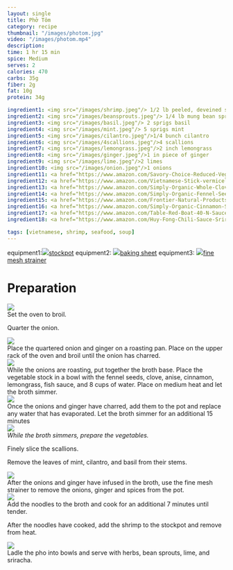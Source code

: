 ```yaml
---
layout: single
title: Phở Tôm
category: recipe
thumbnail: "/images/photom.jpg"
video: "/images/photom.mp4"
description: 
time: 1 hr 15 min
spice: Medium
serves: 2
calories: 470
carbs: 35g
fiber: 2g
fat: 10g
protein: 34g

ingredient1: <img src="/images/shrimp.jpeg"/> 1/2 lb peeled, deveined shrimp
ingredient2: <img src="/images/beansprouts.jpeg"/> 1/4 lb mung bean sprouts
ingredient3: <img src="/images/basil.jpeg"/> 2 sprigs basil
ingredient4: <img src="/images/mint.jpeg"/> 5 sprigs mint
ingredient5: <img src="/images/cilantro.jpeg"/>1/4 bunch cilantro
ingredient6: <img src="/images/4scallions.jpeg"/>4 scallions
ingredient7: <img src="/images/lemongrass.jpeg"/>2 inch lemongrass
ingredient8: <img src="/images/ginger.jpeg"/>1 in piece of ginger
ingredient9: <img src="/images/lime.jpeg"/>2 limes
ingredient10: <img src="/images/onion.jpeg"/>1 onions
ingredient11: <a href="https://www.amazon.com/Savory-Choice-Reduced-Vegetable-Concentrate/dp/B00DUO9WA2/ref=as_li_ss_tl?_encoding=UTF8&psc=1&refRID=YKR0ZV2HKH0GGW501B8Z&linkCode=ll1&tag=cilalime09-20&linkId=3d186b1c22987258cfacb4fa021abaf8"><img src="/images/vegetablestock.jpeg"/>1 pint vegetable stock </a>
ingredient12: <a href="https://www.amazon.com/Vietnamese-Stick-vermicelli-Three-Ladies/dp/B00ADHM9WW/ref=as_li_ss_tl?s=grocery&ie=UTF8&qid=1483981020&sr=1-1&keywords=rice+stick+noodles&linkCode=ll1&tag=cilalime09-20&linkId=c81e9c311d4830e9ab2fa64dd74be4a0"><img src="/images/ricesticknoodles.jpeg"/>4 oz rice stick noodles </a>
ingredient13: <a href="https://www.amazon.com/Simply-Organic-Whole-Cloves-Ounce/dp/B00AJRKKI6/ref=as_li_ss_tl?s=grocery&ie=UTF8&qid=1483981042&sr=1-10&keywords=cloves&th=1&linkCode=ll1&tag=cilalime09-20&linkId=99bd4100bf61fe423996e3dc75016e69"><img src="/images/5clove.jpeg"/>5 cloves</a>
ingredient14: <a href="https://www.amazon.com/Simply-Organic-Fennel-Seed-Ounce/dp/B00AJRKHZC/ref=as_li_ss_tl?s=grocery&ie=UTF8&qid=1483981082&sr=1-4&keywords=fennel+seeds&th=1&linkCode=ll1&tag=cilalime09-20&linkId=9598f44f084f7fab0e99e9c6849d5058"><img src="/images/fennelseed.jpeg"/>1 tsp fennel seeds</a>
ingredient15: <a href="https://www.amazon.com/Frontier-Natural-Products-Select-0-64-Ounce/dp/B000WR8LWA/ref=as_li_ss_tl?s=grocery&ie=UTF8&qid=1483981195&sr=1-5&keywords=star+anise&th=1&linkCode=ll1&tag=cilalime09-20&linkId=6dcfb0ae5ba28dc1384b8fb6957a8012"><img src="/images/anise.jpeg"/>1 star anise</a>
ingredient16: <a href="https://www.amazon.com/Simply-Organic-Cinnamon-Sticks-Ounce/dp/B0083CPKYI/ref=as_li_ss_tl?s=grocery&ie=UTF8&qid=1483981124&sr=1-12&keywords=cinnamon+sticks&th=1&linkCode=ll1&tag=cilalime09-20&linkId=0facce2ef73a310afd950616abcde038"><img src="/images/cinnamonstick.jpeg"/>1 cinnamon stick</a>
ingredient17: <a href="https://www.amazon.com/Table-Red-Boat-40-N-Sauce/dp/B00FQMW4PQ/ref=as_li_ss_tl?ie=UTF8&qid=1481945273&sr=8-1&keywords=red+boat+fish+sauce&th=1&linkCode=ll1&tag=cilalime09-20&linkId=57a3fd9ef2e80b76d147e4c0fe9e99cd"><img src="/images/fishsauce.jpeg"/>3 tbsp fish sauce</a>
ingredient18: <a href="https://www.amazon.com/Huy-Fong-Chili-Sauce-Sriracha/dp/B0014CSG5Y/ref=as_li_ss_tl?ie=UTF8&qid=1483981229&sr=1-2&keywords=sriracha&linkCode=ll1&tag=cilalime09-20&linkId=bfd082af0ead8c18a84164571be4a6e2"><img src="/images/sriracha.jpeg"/> sriracha for serving </a>

tags: [vietnamese, shrimp, seafood, soup]
---
```



equipment1:<a href="https://www.amazon.com/Creuset-Signature-Round-French-Truffle/dp/B0076NOFSC/ref=as_li_ss_tl?s=kitchen&rps=1&ie=UTF8&qid=1481598867&sr=1-38&keywords=le+creuset&refinements=p_85:2470955011&th=1&linkCode=ll1&tag=cilalime09-20&linkId=9987204213f6c7ac4d1e12889972e623"><img src="/images/stockpot.jpeg"/>stockpot</a>
equipment2: <a href="https://www.amazon.com/Nordic-Ware-Natural-Aluminum-Commercial/dp/B000G0KJG4/ref=as_li_ss_tl?s=kitchen&ie=UTF8&qid=1483981260&sr=1-5&keywords=baking+sheet&linkCode=ll1&tag=cilalime09-20&linkId=ccf04db21a82bb55b1ca904458b9ca3a"><img src="/images/bakingsheet.jpeg"/>baking sheet</a>
equipment3: <a href="https://www.amazon.com/Nordic-Ware-Natural-Aluminum-Commercial/dp/B000G0KJG4/ref=as_li_ss_tl?s=kitchen&ie=UTF8&qid=1483981260&sr=1-5&keywords=baking+sheet&linkCode=ll1&tag=cilalime09-20&linkId=ccf04db21a82bb55b1ca904458b9ca3a"><img src="/images/finemeshstrainer.jpeg"/>fine mesh strainer</a>


<div id="preparation">
<h1>Preparation</h1>
</div>

<div id="instruction">
<div id="image"><img src="/images/photom1.jpeg"/> </div>
<div id="step">Set the oven to broil.
<p>Quarter the onion.</p> </div>


<div id="instruction">
<div id="image"><img src="/images/photom2.jpeg"/> </div>
<div id="step">Place the quartered onion and ginger on a roasting pan. Place on the upper rack of the oven and broil until the onion has charred.</div>
</div>

<div id="instruction">
<div id="image"><img src="/images/photom3.jpeg"/> </div>
<div id="step"> While the onions are roasting, put together the broth base. Place the vegetable stock in a bowl with the fennel seeds, clove, anise, cinnamon, lemongrass, fish sauce, and 8 cups of water. Place on medium heat and let the broth simmer. 
</div>

<div id="instruction">
<div id="image"><img src="/images/photom4.jpeg"/> </div>
<div id="step">Once the onions and ginger have charred, add them to the pot and replace any water that has evaporated. Let the broth simmer for an additional 15 minutes</div>
</div>

<div id="instruction">
<div id="image"><img src="/images/photom5.jpeg"/> </div>
<div id="step"><i>While the broth simmers, prepare the vegetables.</i>
<p> Finely slice the scallions. </p>
<p> Remove the leaves of mint, cilantro, and basil from their stems. </p>
</div>

<div id="instruction">
<div id="image"><img src="/images/photom6.jpeg"/> </div>
<div id="step">After the onions and ginger have infused in the broth, use the fine mesh strainer to remove the onions, ginger and spices from the pot. </div>
</div>

<div id="instruction">
<div id="image"><img src="/images/photom7.jpeg"/> </div>
<div id="step">Add the noodles to the broth and cook for an additional 7 minutes until tender.
<p> After the noodles have cooked, add the shrimp to the stockpot and remove from heat.</div>
</div>

<div id="instruction">
<div id="image"><img src="/images/photom8.jpeg"/> </div>
<div id="step">Ladle the pho into bowls and serve with herbs, bean sprouts, lime, and sriracha.</div>
</div>
